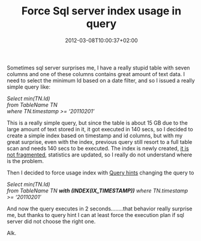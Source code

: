 ﻿---
title: "Force Sql server index usage in query"
description: ""
date: 2012-03-08T10:00:37+02:00
draft: false
tags: [Sql Server]
categories: [Sql Server]
---
Sometimes sql server surprises me, I have a really stupid table with seven columns and one of these columns contains great amount of text data. I need to select the minimum Id based on a date filter, and so I issued a really simple query like:

*Select min(TN.Id)       
from TableName TN        
where TN.timestamp &gt;= ‘20110201’*

This is a really simple query, but since the table is about 15 GB due to the large amount of text stored in it, it got executed in 140 secs, so I decided to create a simple index based on timestamp and id columns, but with my great surprise, even with the index, previous query still resort to a full table scan and needs 140 secs to be executed. The index is newly created, [it is not fragmented](http://msdn.microsoft.com/en-us/library/ms188917.aspx), statistics are updated, so I really do not understand where is the problem.

Then I decided to force usage index with [Query hints](http://msdn.microsoft.com/en-us/library/ms181714.aspx) changing the query to

*Select min(TN.Id)       
from TableName TN **with (INDEX(IX\_TIMESTAMP))** where TN.timestamp &gt;= ‘20110201’*

And now the query executes in 2 seconds……..that behavior really surprise me, but thanks to query hint I can at least force the execution plan if sql server did not choose the right one.

Alk.
